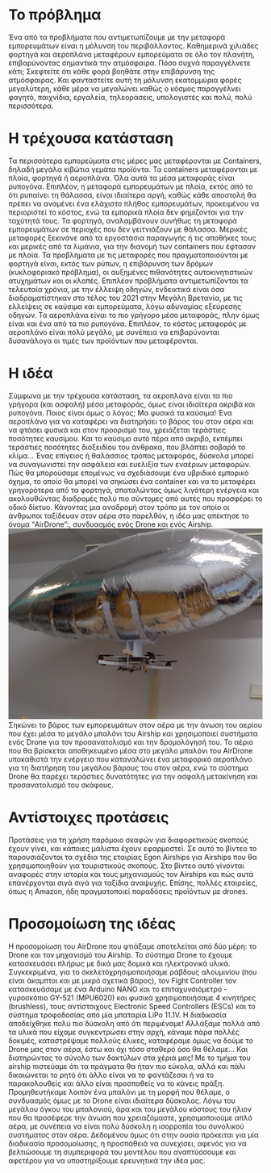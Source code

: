 # Το πρόβλημα
Ένα από τα προβλήματα που αντιμετωπίζουμε με την μεταφορά εμπορευμάτων είναι η μόλυνση του περιβάλλοντος. Καθημερινά χιλιάδες φορτηγά και αεροπλάνα μεταφέρουν εμπορεύματα σε όλο τον πλανήτη, επιβαρύνοντας σημαντικά την ατμόσφαιρα. Πόσο συχνά παραγγέλνετε κάτι; Σκεφτείτε ότι κάθε φορά βοηθάτε στην επιβάρυνση της ατμόσφαιρας. Και φανταστείτε αυτή τη μόλυνση εκατομμύρια φορές μεγαλύτερη, κάθε μέρα να μεγαλώνει καθώς ο κόσμος παραγγέλνει φαγητό, παιχνίδια, εργαλεία, τηλεοράσεις, υπολογιστές και πολύ, πολύ περισσότερα.
# Η τρέχουσα κατάσταση
Τα περισσότερα εμπορεύματα στις μέρες μας μεταφέρονται με Containers, δηλαδή μεγάλα κιβώτια γεμάτα προϊόντα. Τα containers μεταφέρονται με πλοία, φορτηγά ή αεροπλάνα. Όλα αυτά τα μέσα μεταφοράς είναι ρυπογόνα.
Επιπλέον, η μεταφορά εμπορευμάτων με πλοία, εκτός από το ότι ρυπαίνει τη θάλασσα, είναι ιδιαίτερα αργή, καθώς κάθε αποστολή θα πρέπει να αναμένει ένα ελάχιστο πλήθος εμπορευμάτων, προκειμένου να περιοριστεί το κόστος, ενώ τα εμπορικά πλοία δεν φημίζονται για την ταχύτητά τους.
Τα φορτηγά, αναλαμβάνουν συνήθως τη μεταφορά εμπορευμάτων σε περιοχές που δεν γειτνιάζουν με θάλασσα. Μερικές μεταφορές ξεκινάνε από τα εργοστάσια παραγωγής ή τις αποθήκες τους και μερικές από τα λιμάνια, για την διανομή των containers που έφτασαν με πλοία. Τα προβλήματα με τις μεταφορές που πραγματοποιούνται με φορτηγά είναι, εκτός των ρύπων, η επιβάρυνση των δρόμων (κυκλοφοριακό πρόβλημα), οι αυξημένες πιθανότητες αυτοκινητιστικών ατυχημάτων και οι κλοπές. Επιπλέον προβλήματα αντιμετωπίζονται τα τελευταία χρόνια, με την έλλειψη οδηγών, ενδεικτικά είναι όσα διαδραματίστηκαν στο τέλος του 2021 στην Μεγάλη Βρετανία, με τις ελλείψεις σε καύσιμα και εμπορεύματα, λόγω αδυναμίας εξεύρεσης οδηγών.
Τα αεροπλάνα είναι το πιο γρήγορο μέσο μεταφοράς, πλην όμως είναι και ένα από τα πιο ρυπογόνα. Επιπλέον, το κόστος μεταφοράς με αεροπλάνο είναι πολύ μεγάλο, με συνέπεια να επιβαρύνονται δυσανάλογα οι τιμές των προϊόντων που μεταφέρονται.
# Η ιδέα
Σύμφωνα με την τρέχουσα κατάσταση, τα αεροπλάνα είναι τα πιο γρήγορα (και ασφαλή) μέσα μεταφοράς, όμως είναι ιδιαίτερα ακριβά και ρυπογόνα. Ποιος είναι όμως ο λόγος; Μα φυσικά τα καύσιμα! Ένα αεροπλάνο για να καταφέρει να διατηρήσει το βάρος του στον αέρα και να φτάσει φυσικά και στον προορισμό του, χρειάζεται τεράστιες ποσότητες καυσίμου. Και το καύσιμο αυτό πέρα από ακριβό, εκπέμπει τεράστιες ποσότητες διοξειδίου του άνθρακα, που βλάπτει σοβαρά το κλίμα…
Ένας επίγειος ή θαλάσσιος τρόπος μεταφοράς, δύσκολα μπορεί να συναγωνιστεί την ασφάλεια και ευελιξία των εναέριων μεταφορών. Πώς θα μπορούσαμε επομένως να σχεδιάσουμε ένα υβριδικό εμπορικό όχημα, το οποίο θα μπορεί να σηκώσει ένα container και να το μεταφέρει γρηγορότερα από τα φορτηγά, σπαταλώντας όμως λιγότερη ενέργεια και ακολουθώντας διαδρομές πολύ πιο σύντομες από αυτές που προσφέρει το οδικό δίκτυο. Κάνοντας μια αναδρομή στον τρόπο με τον οποίο οι άνθρωποι ταξίδευαν στον αέρα στο παρελθόν, η ιδέα μας απέκτησε το όνομα “AirDrone”:, συνδυασμός ενός Drone και ενός Airship. 
![project image](https://github.com/Harrikar/Moving_Minds/blob/main/Assets/project_photo_1.JPG)
Σηκώνει το βάρος των εμπορευμάτων στον αέρα με την άνωση του αερίου που έχει μέσα το μεγάλο μπαλόνι του Airship και χρησιμοποιεί συστήματα ενός Drone για τον προσανατολισμό και την δρομολόγησή του. Το αέριο που θα βρίσκεται αποθηκευμένο μέσα στο μεγάλο μπαλόνι του AirDrone υποκαθιστά την ενέργεια που καταναλώνει ένα μεταφορικό αεροπλάνο για τη διατήρηση του μεγάλου βάρους του στον αέρα, ενώ το σύστημα Drone θα παρέχει τεράστιες δυνατότητες για την ασφαλή μετακίνηση και προσανατολισμό του σκάφους.
# Αντίστοιχες προτάσεις
Προτάσεις για τη χρήση παρόμοιο σκαφών για διαφορετικούς σκοπούς έχουν γίνει, και κάποιες μάλιστα έχουν εφαρμοστεί. Σε αυτό το βίντεο το παρουσιάζονται τα σχέδια της εταιρίας Egon Airships για Airships που θα χρησιμοποιηθούν για τουριστικούς σκοπούς. Στο βίντεο αυτό γίνονται αναφορές στην ιστορία και τους μηχανισμούς τον Airships και πώς αυτά επανέρχονται σιγά σιγά για ταξίδια αναψυχής. Επίσης, πολλές εταιρείες, όπως η Amazon, ήδη πραγματοποιεί παραδόσεις προϊόντων με drones.
# Προσομοίωση της ιδέας
Η προσομοίωση του AirDrone που φτιάξαμε αποτελείται από δύο μέρη: το Drone και τον μηχανισμό του Airship. 
Το σύστημα Drone το έχουμε κατασκευάσει πλήρως με δικά μας δομικά και ηλεκτρονικά υλικά. Συγκεκριμένα, για το σκελετόχρησιμοποιήσαμε ράβδους αλουμινίου (που είναι άκαμπτοι και με μικρό σχετικά βάρος), τον Fight Controller τον κατασκευάσαμε με ένα Arduino NANO και το επιταχυνσιόμετρο - γυροσκόπιο GY-521 (MPU6020) και φυσικά χρησιμοποιήσαμε 4 κινητήρες (brushless), τους αντίστοιχους Electronic Speed Controllers (ESCs) και το σύστημα τροφοδοσίας από μία μπαταρία LiPo 11.1V. Η διαδικασία αποδείχθηκε πολύ πιο δύσκολη από ότι περιμέναμε! Αλλάξαμε πολλά από τα υλικά που είχαμε συγκεντρώσει στην αρχή, κάναμε πάρα πολλές δοκιμές, καταστρέψαμε πολλούς έλικες, καταφέραμε όμως να δούμε το Drone μας στον αέρα, έστω και όχι τόσο σταθερό όσο θα θέλαμε… Και διατηρώντας το σύνολο των δακτύλων στα χέρια μας!
Με το τμήμα του airship πιστεύαμε ότι τα πράγματα θα ήταν πιο εύκολα, αλλά και πάλι δικαιώνεται το ρητό ότι άλλο είναι να το φαντάζεσαι ή να το παρακολουθείς και άλλο είναι προσπαθείς να το κάνεις πράξη. Προμηθευτήκαμε λοιπόν ένα μπαλόνι με τη μορφή που θέλαμε, ο συνδυασμός όμως με το Drone είναι ιδιαίτερα δύσκολος. Λόγω του μεγάλου όγκου του μπαλονιού, άρα και του μεγάλου κόστους του ήλιον που θα προσέφερε την άνωση που χρειαζόμαστε, χρησιμοποιούμε απλό αέρα, με συνέπεια να είναι πολύ δύσκολη η ισορροπία του συνολικού συστήματος στον αέρα. Δεδομένου όμως ότι στην ουσία πρόκειται για μία διαδικασία προσομοίωσης, η προσπάθειά να συνεχίσει, αφενός για να βελτιώσουμε τη συμπεριφορά του μοντέλου που αναπτύσσουμε και αφετέρου για να υποστηρίξουμε ερευνητικά την ιδέα μας.
